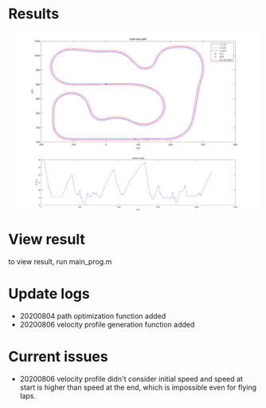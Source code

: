 # Results  
<div  align="center">    
	<img src="./pics/track.png"  alt="赛道、障碍及最小曲率路径" align=center />  
 </div>
   
 
<div  align="center">    
	<img src="./pics/velocity_profile.png"  alt="速度规划" align=center />  
 </div>
   
 
# View result  
to view result, run main_prog.m  
# Update logs  
- 20200804 path optimization function added  
- 20200806 velocity profile generation function added  
# Current issues  
- 20200806 velocity profile didn't consider initial speed and speed at start is higher than speed at the end, which is impossible even for flying laps.
